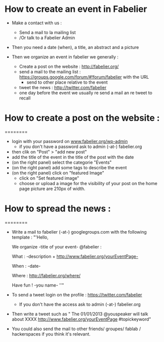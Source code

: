 How to create an event in Fabelier
========

* Make a contact with us : 
	* Send a mail to la mailing list
	* /Or talk to a Fabelier Admin 

* Then you need a date (when), a title, an abstract and a picture

* Then  we organize an event in fabelier we generally : 
	* Create a post on the website : http://fabelier.org/
	* send a mail to the mailing list : https://groups.google.com/forum/#!forum/fabelier with the URL 
		* send to other place relative to the event
	* tweet the news : http://twitter.com/fabelier
	* one day before the event we usually re send a mail an re tweet to recall


# How to create a post on the website : 
========
* login with your password on www.fabelier.org/wp-admin
	* if you don't have a password ask to admin (-at-) fabelier.org
* then clik on "Post" > "add new post"
* add the title of the event in the title of the post with the date 
* (on the right panel) select the categorie "Events"
* (on the right panel) add some tags to describe the event
* (on the right panel) click on "featured Image"
	* click on "Set featured image"
	* choose or upload a image for the visibility of your post on the home page picture are 210px of width.


# How to spread the news : 
========
*  Write a mail to fabelier (-at-) googlegroups.com with the following template : 
	"'Hello, 

	We organize -title of your event- @fabelier :

	What : -description + http://www.fabelier.org/yourEventPage-

	When : -date-

	Where : http://fabelier.org/where/

	Have fun !
	-you name- ''"

*  To send a tweet login on the profile :  https://twitter.com/fabelier
	* If you don't have the access ask to admin (-at-) fabelier.org
* Then write a tweet such as " The 01/01/2013 @youspeaker will talk about XXXX http://www.fabelier.org/yourEventPage #topickeyword"
*  You could also send the mail to other friends/ groupes/ fablab / hackerspaces if you think it's relevant.
